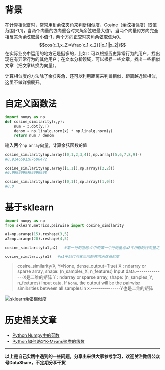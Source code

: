 # 背景
在计算相似度时，常常用到余弦夹角来判断相似度，Cosine（余弦相似度）取值范围[-1,1]，当两个向量的方向重合时夹角余弦取最大值1，当两个向量的方向完全相反夹角余弦取最小值-1，两个方向正交时夹角余弦取值为0。
$$cos(x_1,x_2)=\frac{x_1·x_2}{|x_1||x_2|}$$
在实际业务中运用的地方还是挺多的，比如：可以根据历史异常行为的用户，找出现在有异常行为的其他用户；在文本分析领域，可以根据一些文章，找出一些相似文章（把文章转换为向量）。

计算相似度的方法除了余弦夹角，还可以利用距离来判断相似，距离越近越相似，这里不做详细展开。
# 自定义函数法

```python
import numpy as np
def cosine_similarity(x,y):
    num = x.dot(y.T)
    denom = np.linalg.norm(x) * np.linalg.norm(y)
    return num / denom
```
输入两个`np.array`向量，计算余弦函数的值
```python
cosine_similarity(np.array([0,1,2,3,4]),np.array([5,6,7,8,9]))
#0.9146591207600472

cosine_similarity(np.array([1,1]),np.array([2,2]))
#0.9999999999999998

cosine_similarity(np.array([0,1]),np.array([1,0]))
#0.0
```
# 基于sklearn
```python
import numpy as np
from sklearn.metrics.pairwise import cosine_similarity

a1=np.arange(15).reshape(3,5)
a2=np.arange(20).reshape(4,5)

cosine_similarity(a1,a2)   #第一行的值是a1中的第一个行向量与a2中所有的行向量之间的余弦相似度

cosine_similarity(a1)   #a1中的行向量之间的两两余弦相似度
```

>cosine_similarity(X, Y=None, dense_output=True)
X : ndarray or sparse array, shape: (n_samples_X, n_features)
    Input data.---------------X是二维的矩阵
Y : ndarray or sparse array, shape: (n_samples_Y, n_features)
    Input data. If ``None``, the output will be the pairwise
    similarities between all samples in ``X``.---------------Y也是二维的矩阵

![sklearn余弦相似度](https://upload-images.jianshu.io/upload_images/6641583-6f38d392eb993e79.png?imageMogr2/auto-orient/strip%7CimageView2/2/w/1240)
# 历史相关文章
- [Python Numpy中的范数](https://www.jianshu.com/p/343618e8e455)
- [Python 如何确定K-Means聚类的簇数](https://www.jianshu.com/p/0e74342b9b0b)
**************************************************************************
**以上是自己实践中遇到的一些问题，分享出来供大家参考学习，欢迎关注微信公众号DataShare，不定期分享干货**
